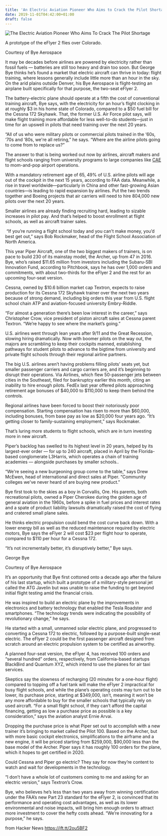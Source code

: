 ```yaml
---
title: 'An Electric Aviation Pioneer Who Aims to Crack the Pilot Shortage'
date: 2019-11-01T04:42:00+01:00
draft: false
---
```


![](https://thumbor.forbes.com/thumbor/600x315/https%3A%2F%2Fspecials-images.forbesimg.com%2Fimageserve%2F5db10d3d616a4500070473cf%2F960x0.jpg "The Electric Aviation Pioneer Who Aims To Crack The Pilot Shortage")  

A prototype of the eFlyer 2 flies over Colorado.

Courtesy of Bye Aerospace

It may be decades before airlines are powered by electricity rather than fossil fuels — batteries are still too heavy and drain too soon. But George Bye thinks he’s found a market that electric aircraft can thrive in today: flight training, where lessons generally include little more than an hour in the sky. On the arid plains outside Denver, his Bye Aerospace is flight-testing an airplane built specifically for that purpose, the two-seat eFlyer 2.

The battery-electric plane should operate at a fifth the cost of conventional training aircraft, Bye says, with the electricity for an hour’s flight clocking in at roughly $3 in his home state of Colorado, compared to a $50 fuel bill for the Cessna 172 Skyhawk. That, the former U.S. Air Force pilot says, will make flight training more affordable for less well-to-do students—just in time for an upswell in pilots that need training over the next 20 years. 

“All of us who were military pilots or commercial pilots trained in the ‘60s, ‘70s and ‘80s, we're all retiring,” he says. “Where are the airline pilots going to come from to replace us?”

The answer to that is being worked out now by airlines, aircraft makers and flight schools ranging from university programs to large companies like [CAE](https://www.forbes.com/sites/jeremybogaisky/2019/02/27/heres-who-teaches-your-airline-pilot-to-fly-cae-is-cashing-in-on-the-boom-in-air-travel/#686980af279e) to mom-and-pop airport operations. 

With a mandatory retirement age of 65, 49% of U.S. airline pilots will age out of the cockpit in the next 15 years, according to FAA data. Meanwhile, a rise in travel worldwide—particularly in China and other fast-growing Asian countries—is leading to rapid expansion by airlines. Put the two trends together and Boeing projects that air carriers will need to hire 804,000 new pilots over the next 20 years.

Smaller airlines are already finding recruiting hard, leading to sizable increases in pilot pay. And that’s helped to boost enrollment at flight schools, as well as aircraft trainer sales.

 “If you’re running a flight school today and you can’t make money, you’d best get out,” says Bob Rockmaker, head of the Flight School Association of North America.

This year Piper Aircraft, one of the two biggest makers of trainers, is on pace to build 230 of its mainstay model, the Archer, up from 47 in 2016. Bye, who’s raised $11.65 million from investors including the Subaru-SBI Innovation Fund, according to Pitchbook, says he has over 1,000 orders and commitments, with about two-thirds for the eFlyer 2 and the rest for an upcoming four-seat version. 

Cessna, owned by $10.6 billion market cap Textron, expects to raise production for its Cessna 172 Skyhawk trainer over the next two years because of strong demand, including big orders this year from U.S. flight school chain ATP and aviation-focused university Embry-Riddle. 

“For almost a generation there’s been low interest in the career,” says Christopher Crow, vice president of piston aircraft sales at Cessna parent Textron. “We’re happy to see where the market’s going.” 

U.S. airlines went through lean years after 9/11 and the Great Recession, slowing hiring dramatically. Now with boomer pilots on the way out, the majors are scrambling to keep their cockpits manned, establishing pathways for student pilots to advance to the bigtime from university and private flight schools through their regional airline partners. 

The big U.S. airlines aren’t having problems filling pilots’ seats yet, but smaller passenger carriers and cargo carriers are, and it’s beginning to disrupt their operations. Via Airlines, which flew 50-passenger jets between cities in the Southeast, filed for bankruptcy earlier this month, citing an inability to hire enough pilots. FedEx last year offered pilots approaching retirement age bonuses of $40,000 to $110,000 to keep them behind the controls. 

Regional airlines have been forced to boost their notoriously poor compensation. Starting compensation has risen to more than $60,000, including bonuses, from base pay as low as $20,000 four years ago. “It’s getting closer to family-sustaining employment,” says Rockmaker.

That’s luring more students to flight schools, which are in turn investing more in new aircraft. 

Piper’s backlog has swelled to its highest level in 20 years, helped by its largest-ever order — for up to 240 aircraft, placed in April by the Florida-based conglomerate L3Harris, which operates a chain of training academies — alongside purchases by smaller schools.. 

“We're seeing a new burgeoning group come to the table,” says Drew McEwen, head of international and direct sales at Piper. “Community colleges we've never heard of are buying new product.”

Bye first took to the skies as a boy in Corvallis, Ore. His parents, both recreational pilots, owned a Piper Cherokee during the golden age of general aviation in the 1960s, before a spike in fuel prices and interest rates and a spate of product liability lawsuits dramatically raised the cost of flying and cratered small plane sales. 

He thinks electric propulsion could bend the cost curve back down. With a lower energy bill as well as the reduced maintenance required by electric motors, Bye says the eFlyer 2 will cost $23 per flight hour to operate, compared to $110 per hour for a Cessna 172. 

“It’s not incrementally better, it’s disruptively better,” Bye says.

George Bye

Courtesy of Bye Aerospace

It’s an opportunity that Bye first cottoned onto a decade ago after the failure of his last startup, which built a prototype of a military-style personal jet called the ATG Javelin but was unable to raise the funding to get beyond initial flight testing amid the financial crisis. 

He was inspired to build an electric plane by the improvements in electronics and battery technology that enabled the Tesla Roadster and smartphones. “The technology trends were indicating the possibility of revolutionary change,” he says. 

He started with a small, unmanned solar electric plane, and progressed to converting a Cessna 172 to electric, followed by a purpose-built single-seat electric. The eFlyer 2 could be the first passenger aircraft designed from scratch around an electric propulsion system to be certified as airworthy.

A planned four-seat version, the eFlyer 4, has received 100 orders and “several hundred” orders, respectively, from California-based startups BlackBird and Quantum XYZ, which intend to use the planes for air taxi services.

Skeptics say the slowness of recharging (20 minutes for a one-hour flight) compared to topping off a fuel tank will make the eFlyer 2 impractical for busy flight schools, and while the plane’s operating costs may turn out to be lower, its purchase price, starting at $349,000, isn’t, meaning it won’t be any more affordable to buy for the smaller schools that typically rely on used aircraft. “For a small flight school, if they can’t afford the capital financing, getting as low a purchase price as possible is a key consideration,” says the aviation analyst Ernie Arvai. 

Dropping the purchase price is what Piper set out to accomplish with a new trainer it’s bringing to market called the Pilot 100. Based on the Archer, but with more basic cockpit electronics, simplifications to the airframe and a new engine, it will be priced starting from $259,000, $90,000 less than the base model of the Archer. Piper says it has roughly 100 orders for the plane, which it hopes to get certified in 2020.

Could Cessna and Piper go electric? They say for now they’re content to watch and wait for developments in the technology. 

“I don’t have a whole lot of customers coming to me and asking for an electric version,” says Textron’s Crow.

Bye, who believes he’s less than two years away from winning certification under the FAA’s new Part 23 standard for the eFlyer 2, is convinced that its performance and operating cost advantages, as well as its lower environmental and noise impacts, will bring him enough orders to attract more investment to cover the hefty costs ahead. “We’re innovating for a purpose,” he says.

  
  
from Hacker News https://ift.tt/2ou5BF2